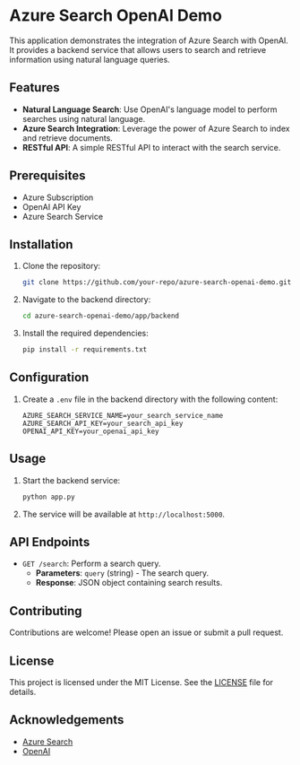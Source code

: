 # Azure Search OpenAI Demo

This application demonstrates the integration of Azure Search with OpenAI. It provides a backend service that allows users to search and retrieve information using natural language queries.

## Features

- **Natural Language Search**: Use OpenAI's language model to perform searches using natural language.
- **Azure Search Integration**: Leverage the power of Azure Search to index and retrieve documents.
- **RESTful API**: A simple RESTful API to interact with the search service.

## Prerequisites

- Azure Subscription
- OpenAI API Key
- Azure Search Service

## Installation

1. Clone the repository:
    ```bash
    git clone https://github.com/your-repo/azure-search-openai-demo.git
    ```
2. Navigate to the backend directory:
    ```bash
    cd azure-search-openai-demo/app/backend
    ```
3. Install the required dependencies:
    ```bash
    pip install -r requirements.txt
    ```

## Configuration

1. Create a `.env` file in the backend directory with the following content:
    ```env
    AZURE_SEARCH_SERVICE_NAME=your_search_service_name
    AZURE_SEARCH_API_KEY=your_search_api_key
    OPENAI_API_KEY=your_openai_api_key
    ```

## Usage

1. Start the backend service:
    ```bash
    python app.py
    ```
2. The service will be available at `http://localhost:5000`.

## API Endpoints

- `GET /search`: Perform a search query.
    - **Parameters**: `query` (string) - The search query.
    - **Response**: JSON object containing search results.

## Contributing

Contributions are welcome! Please open an issue or submit a pull request.

## License

This project is licensed under the MIT License. See the [LICENSE](LICENSE) file for details.

## Acknowledgements

- [Azure Search](https://azure.microsoft.com/en-us/services/search/)
- [OpenAI](https://www.openai.com/)
